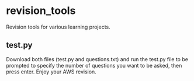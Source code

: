 # revision_tools
Revision tools for various learning projects.

## test.py
Download both files (test.py and questions.txt) and run the test.py file to be prompted to specify the number of questions you want to be asked, then press enter.
Enjoy your AWS revision.

